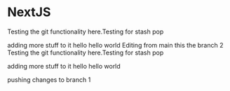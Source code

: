 # NextJS

Testing the git functionality here.Testing for stash pop

adding more stuff to it
hello hello world
Editing from main
this the branch 2
Testing the git functionality here.Testing for stash pop

adding more stuff to it
hello hello world

pushing changes to branch 1